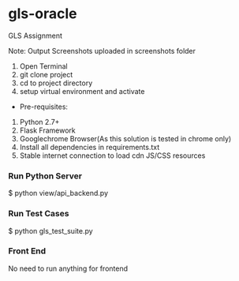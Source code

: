 # gls-oracle
GLS Assignment

Note: Output Screenshots uploaded in screenshots folder

1. Open Terminal
2. git clone project
3. cd to project directory
4. setup virtual environment and activate

* Pre-requisites:
1. Python 2.7+
2. Flask Framework
3. Googlechrome Browser(As this solution is tested in chrome only)
4. Install all dependencies in requirements.txt
5. Stable internet connection to load cdn JS/CSS resources

### Run Python Server
$ python view/api_backend.py

### Run Test Cases
$ python gls_test_suite.py

### Front End
No need to run anything for frontend
